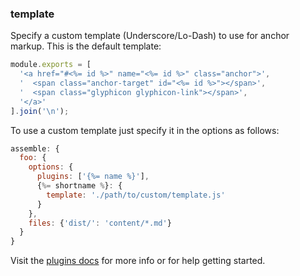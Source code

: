 ### template

Specify a custom template (Underscore/Lo-Dash) to use for anchor markup. This is the default template:

```js
module.exports = [
  '<a href="#<%= id %>" name="<%= id %>" class="anchor">',
  '  <span class="anchor-target" id="<%= id %>"></span>',
  '  <span class="glyphicon glyphicon-link"></span>',
  '</a>'
].join('\n');
```

To use a custom template just specify it in the options as follows:

```js
assemble: {
  foo: {
    options: {
      plugins: ['{%= name %}'],
      {%= shortname %}: {
        template: './path/to/custom/template.js'
      }
    },
    files: {'dist/': 'content/*.md'}
  }
}
```


Visit the [plugins docs](http://assemble.io/plugins/) for more info or for help getting started.